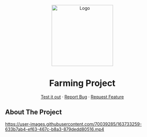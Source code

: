 <p align="center">
  <a href="[https://github.com/Don-Cryptus/world-of-gaming](https://github.com/tiao1314/FarmProject)">
    <img src="src/assets/images/icon.png" alt="Logo" width=200/>
  </a>

  <p align="center">
    <h1 align="center">Farming Project</h1>

  <p align="center">
    <a  href="https://github.com/tiao1314/FarmProject">Test it out</a>
    ·
    <a  href="https://github.com/tiao1314/FarmProject/issues">Report Bug</a>
    ·
    <a href="https://github.com/tiao1314/FarmProject/issues">Request Feature</a>
  </p>

</p>

## About The Project

https://user-images.githubusercontent.com/70039285/163733259-633b7ab4-ef63-467c-b8a3-879dedd80516.mp4


